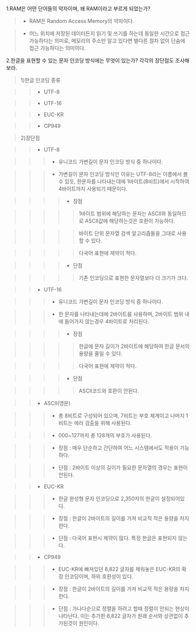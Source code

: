 1.RAM은 어떤 단어들의 약자이며, 왜 RAM이라고 부르게 되었는가?

>* RAM은 Random Access Memory의 약자이다.

>* 어느 위치에 저장된 데이터든지 읽기 및 쓰기를 하는데 동일한 시간으로 접근 가능하다는 의미로, 메모리의 주소만 알고 있다면 별다른 절차 없이 단숨에 접근 가능하다는 의미이다.

2.한글을 표현할 수 있는 문자 인코딩 방식에는 무엇이 있는가? 각각의 장단점도 조사해 보라.

>1)한글 인코딩 종류

>>* UTF-8

>>* UTF-16

>>* EUC-KR

>>* CP949

>2)장단점

>>- UTF-8

>>>* 유니코드 가변길이 문자 인코딩 방식 중 하나이다. 

>>>* 가변길이 문자 인코딩 방식인 이유는 UTF-8라는 이름에서 볼 수 있듯, 한문자를 나타내는데에 1바이트(8비트)에서 시작하여 4바이트까지 사용되기 때문이다.

>>>>* 장점 

>>>>>1바이트 범위에 해당하는 문자는 ASCII와 동일하므로 ASCII값에 해당하는것은 호환이 가능하다.

>>>>>바이트 단위 문자열 검색 알고리즘들을 그대로 사용할 수 있다.

>>>>>다국어 표현에 제약이 적다.

>>>>* 단점

>>>>> 기존 인코딩으로 표현한 문자열보다 더 크기가 크다.

>>- UTF-16

>>>* 유니코드 가변길이 문자 인코딩 방식 중 하나이다.

>>>* 한 문자를 나타내는데에 2바이트를 사용하며, 2바이트 범위 내에 들어가지 않는경우 4바이트로 처리된다.

>>>>* 장점

>>>>>한글에 문자 길이가 2바이트에 해당하여 한글 문서의 용량을 줄일 수 있다.

>>>>>다국어 표현에 제약이 적다.

>>>>* 단점

>>>>>ASCII코드와 호환이 안된다.


>>- ASCII(영문)

>>>* 총 8비트로 구성되어 있으며, 7비트는 부호 체계이고 나머지 1비트는 에러 검출을 위해 사용된다.

>>>* 000~127까지 총 128개의 부호가 사용된다.

>>>* 장점 : 매우 단순하고 간단하여 어느 시스템에서도 적용이 가능하다.

>>>* 단점 : 2바이트 이상의 길이가 필요한 문자열의 경우는 표현이 안된다.

>>- EUC-KR

>>>* 한글 완성형 문자 인코딩으로 2,350자의 한글이 설정되어있다.

>>>* 장점 : 한글이 2바이트의 길이를 가져 비교적 적은 용량을 차지한다.

>>>* 단점 : 다국어 표현시 제약이 많다. 특정 한글은 표현되지 않는다.

>>- CP949

>>>* EUC-KR에 빠져있던 8,822 글자를 채워놓은 EUC-KR의 확장 인코딩이며, 하위 호환성이 있다.

>>>* 장점 : 한글이 2바이트의 길이를 가져 비교적 적은 용량을 차지한다.

>>>* 단점 : 가나다순으로 정렬을 하려고 할때 정렬이 안되는 현상이 나타난다. 이는 추가한 8,822 글자가 원래 순서와 상관없이 추가된것이 원인이다.
